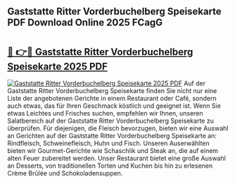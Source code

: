 ## Gaststatte Ritter Vorderbuchelberg Speisekarte PDF Download Online 2025 FCagG

# <h2><a href="http://gc9myuf.nevu.top/?p=Gaststatte+Ritter+Vorderbuchelberg+Speisekarte">🔗 👉🔴 Gaststatte Ritter Vorderbuchelberg Speisekarte 2025 PDF</a></h2>

[![Gaststatte Ritter Vorderbuchelberg Speisekarte 2025 PDF](https://i.imgur.com/dBaPXMq.png)](http://gc9myuf.nevu.top/?p=Gaststatte+Ritter+Vorderbuchelberg+Speisekarte)
Auf der Gaststatte Ritter Vorderbuchelberg Speisekarte finden Sie nicht nur eine Liste der angebotenen Gerichte in einem Restaurant oder Café, sondern auch etwas, das für Ihren Geschmack köstlich und geeignet ist. Wenn Sie etwas Leichtes und Frisches suchen, empfehlen wir Ihnen, unseren Salatbereich auf der Gaststatte Ritter Vorderbuchelberg Speisekarte zu überprüfen. Für diejenigen, die Fleisch bevorzugen, bieten wir eine Auswahl an Gerichten auf der Gaststatte Ritter Vorderbuchelberg Speisekarte an: Rindfleisch, Schweinefleisch, Huhn und Fisch. Unseren Auserwählten bieten wir Gourmet-Gerichte wie Schaschlik und Steak an, die auf einem alten Feuer zubereitet werden. Unser Restaurant bietet eine große Auswahl an Desserts, von traditionellen Torten und Kuchen bis hin zu erlesenen Crème Brûlée und Schokoladensuppen.
